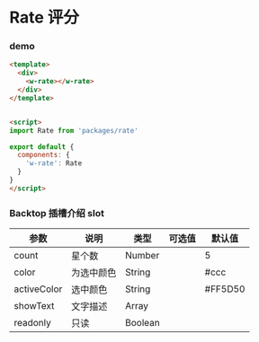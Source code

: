# Rate 评分 


### demo
```html
<template>
  <div>
    <w-rate></w-rate>
  </div>
</template>


<script>
import Rate from 'packages/rate'

export default {
  components: {
    'w-rate': Rate
  }
}
</script>

```

###  Backtop 插槽介绍 slot

| 参数           | 说明        | 类型       | 可选值        | 默认值     |
|---------------|-------------|-----------|--------------|-----------|
| count         | 星个数       | Number    |              |  5         |
| color         | 为选中颜色    | String    |              |  #ccc        | 
| activeColor   | 选中颜色      | String    |              |  #FF5D50     | 
| showText      | 文字描述      | Array     |              |          | 
| readonly      | 只读         | Boolean    |              |          | 